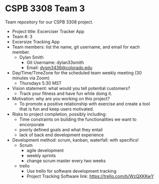 # CSPB 3308 Team 3

Team repository for our CSPB 3308 project.


- Project title: Excerciser Tracker App
- Team #: 3
- Excersize Tracking App
- Team members: list the name, git username, and email for each member.
    - Dylan Smith
        - Git Username: dylan33smith
        - Email: dysm3436@colorado.edu
- Day/Time/TimeZone for the scheduled team weekly meeting (30 minutes via Zoom)
    - Thursdays 5:30 MST
- Vision statement: what would you tell potential customers?
    - Track your fitness and have fun while doing it. 
- Motivation: why are you working on this project?
    - To promote a positive relationship with exercise and create a tool that is fun and keep users motivated.
- Risks to project completion, possibly including:
    - Time constraints on building the functionalities we want to encorporate
    - poorly defined goals and what they entail
    - lack of back end development experience
- Development method: scrum, kanban, waterfall: with specifics!
    - Scrum
        - agile development
        - weekly sprints
        - change scrum master every two weeks
    - trello
        - Use trello for software development tracking
        - Project Tracking Software link: https://trello.com/b/WzQXKKwY
